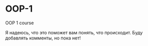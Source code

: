 # OOP-1
OOP 1 course

Я надеюсь, что это поможет вам понять, что происходит.
Буду добавлять комменты, но пока нет!
